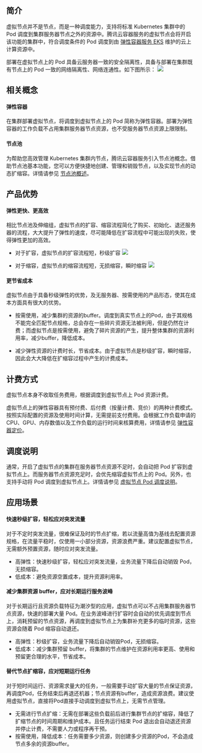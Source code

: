 ## 简介

虚拟节点并不是节点，而是一种调度能力，支持将标准 Kubernetes 集群中的 Pod 调度到集群服务器节点之外的资源中。腾讯云容器服务的虚拟节点会将开启该功能的集群中，符合调度条件的 Pod 调度到由 [弹性容器服务 EKS](https://cloud.tencent.com/document/product/457/39804) 维护的云上计算资源中。

部署在虚拟节点上的 Pod 具备云服务器一致的安全隔离性，具备与部署在集群既有节点上的 Pod 一致的网络隔离性、网络连通性。如下图所示：
![](https://main.qcloudimg.com/raw/b9dd4be95d11a476e5434bc4fdd42e29.png)


## 相关概念

#### 弹性容器

在集群部署虚拟节点，将调度到虚拟节点上的 Pod 简称为弹性容器。部署为弹性容器的工作负载不占用集群服务器节点资源，也不受服务器节点资源上限限制。


#### 节点池

为帮助您高效管理 Kubernetes 集群内节点，腾讯云容器服务引入节点池概念。借助节点池基本功能，您可以方便快捷地创建、管理和销毁节点，以及实现节点的动态扩缩容。详情请参见 [节点池概述](https://cloud.tencent.com/document/product/457/43719)。


## 产品优势

#### 弹性更快、更高效
相比节点池及伸缩组，虚拟节点的扩容、缩容流程简化了购买、初始化、退还服务器的流程，大大提升了弹性的速度，尽可能降低在扩容流程中可能出现的失败，使得弹性更加的高效。
- 对于扩容，虚拟节点的扩容流程短，秒级扩容
![](https://main.qcloudimg.com/raw/47663e035a646019954aca2d3fa37471.png)


- 对于缩容，虚拟节点的缩容流程短，无损缩容，瞬时缩容
![](https://main.qcloudimg.com/raw/3789124ea4091fd7550fd452bca3804d.png)

#### 更节省成本
虚拟节点由于具备秒级弹性的优势，及无服务器、按需使用的产品形态，使其在成本方面具有很大的优势。
- 按需使用，减少集群的资源的buffer。调度到真实节点上的Pod，由于其规格不能完全匹配节点规格，总会存在一些碎片资源无法被利用，但是仍然在计费；而虚拟节点是按需使用，避免了碎片资源的产生，提升整体集群的资源利用率，减少buffer，降低成本。

- 减少弹性资源的计费时长，节省成本。由于虚拟节点是秒级扩容，瞬时缩容，因此会大大降低在扩缩容过程中产生的计费成本。

## 计费方式

虚拟节点本身不收取任务费用，根据调度到虚拟节点上 Pod 资源计费。

虚拟节点上的弹性容器具有预付费、后付费（按量计费、竞价）的两种计费模式。按照实际配置的资源及使用时间计算，无需提前支付费用。会根据工作负载申请的 CPU、GPU、内存数值以及工作负载的运行时间来核算费用，详情请参见 [弹性容器定价](https://cloud.tencent.com/document/product/457/39806)。

## 调度说明

通常，开启了虚拟节点的集群在服务器节点资源不足时，会自动把 Pod 扩容到虚拟节点上。而服务器节点资源充足时，会优先缩容虚拟节点上的 Pod。另外，也支持手动将 Pod 调度到虚拟节点上。详情请参见 [虚拟节点 Pod 调度说明](https://cloud.tencent.com/document/product/457/53030)。


## 应用场景

#### 快速秒级扩容，轻松应对突发流量
对于不定时突发流量，很难保证及时的节点扩缩，若以流量高值为基线去配置资源规格，在流量平稳时，仅使用一小部分资源，资源浪费严重。建议配置虚拟节点，无需额外预置资源，随时应对突发流量。

- 高弹性：快速秒级扩容，轻松应对突发流量，业务流量下降后自动销毁 Pod，无损缩容。
- 低成本：避免资源空置成本，提升资源利用率。

#### 减少集群资源 buffer，应对长期运行服务波峰

对于长期运行且资源负载特征为潮汐型的应用，虚拟节点可以不占用集群服务器节点资源，快速的部署大量 Pod。在业务波峰进行扩容时会自动的优先调度到节点上，消耗预留的节点资源，再调度到虚拟节点上为集群补充更多的临时资源，这些资源会随着 Pod 缩容自动退还。

- 高弹性：秒级扩容，业务流量下降后自动销毁Pod，无损缩容。
- 低成本：减少集群预留 buffer，将集群的节点维护在资源利用率更高、使用和预留更合理的水平，节省成本。


#### 替代节点扩缩容，应对短期运行任务
对于短时间运行、资源需求量大的任务，一般需要手动扩容大量的节点保证资源，再调度Pod，任务结束后再退还机器；节点资源有buffer，造成资源浪费。建议使用虚拟节点，直接将Pod直接手动调度到虚拟节点上，无需节点管理。

- 无需进行节点扩缩：无需在部署这些负载前后进行集群节点的扩缩容，降低了扩缩节点的时间周期和维护成本。且任务运行结束 Pod 退出会自动退还资源并停止计费，不需要人力或程序再干预。
- 按需使用，降低成本：任务需要多少资源，则创建多少资源的Pod，不会造成节点多余的资源buffer。

